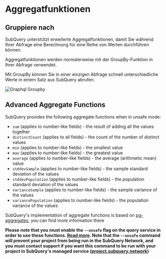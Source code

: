 # Aggregatfunktionen

## Gruppiere nach

SubQuery unterstützt erweiterte Aggregatfunktionen, damit Sie während Ihrer Abfrage eine Berechnung für eine Reihe von Werten durchführen können.

Aggregatfunktionen werden normalerweise mit der GroupBy-Funktion in Ihrer Abfrage verwendet.

Mit GroupBy können Sie in einer einzigen Abfrage schnell unterschiedliche Werte in einem Satz aus SubQuery abrufen.

![Graphql Groupby](/assets/img/graphql_aggregation.png)

## Advanced Aggregate Functions

SubQuery provides the following aggregate functions when in unsafe mode:

- `sum` (applies to number-like fields) - the result of adding all the values together
- `distinctCount` (applies to all fields) - the count of the number of distinct values
- `min` (applies to number-like fields) - the smallest value
- `max` (applies to number-like fields) - the greatest value
- `average` (applies to number-like fields) - the average (arithmetic mean) value
- `stddevSample` (applies to number-like fields) - the sample standard deviation of the values
- `stddevPopulation` (applies to number-like fields) - the population standard deviation of the values
- `varianceSample` (applies to number-like fields) - the sample variance of the values
- `variancePopulation` (applies to number-like fields) - the population variance of the values

SubQuery's implementation of aggregate functions is based on [pg-aggregates](https://github.com/graphile/pg-aggregates), you can find more information there

**Please note that you must enable the `--unsafe` flag on the query service in order to use these functions. [Read more](../references/references.md#unsafe-2). Note that the `--unsafe` command will prevent your project from being run in the SubQuery Network, and you must contact support if you want this command to be run with your project in SubQuery's managed service ([project.subquery.network](https://project.subquery.network))**
